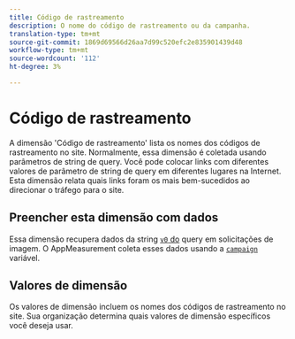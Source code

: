 ```yaml
---
title: Código de rastreamento
description: O nome do código de rastreamento ou da campanha.
translation-type: tm+mt
source-git-commit: 1869d69566d26aa7d99c520efc2e835901439d48
workflow-type: tm+mt
source-wordcount: '112'
ht-degree: 3%

---
```



# Código de rastreamento

A dimensão &#39;Código de rastreamento&#39; lista os nomes dos códigos de rastreamento no site. Normalmente, essa dimensão é coletada usando parâmetros de string de query. Você pode colocar links com diferentes valores de parâmetro de string de query em diferentes lugares na Internet. Esta dimensão relata quais links foram os mais bem-sucedidos ao direcionar o tráfego para o site.

## Preencher esta dimensão com dados

Essa dimensão recupera dados da string [`v0` do](/help/implement/validate/query-parameters.md) query em solicitações de imagem. O AppMeasurement coleta esses dados usando a [`campaign`](/help/implement/vars/page-vars/campaign.md) variável.

## Valores de dimensão

Os valores de dimensão incluem os nomes dos códigos de rastreamento no site. Sua organização determina quais valores de dimensão específicos você deseja usar.

